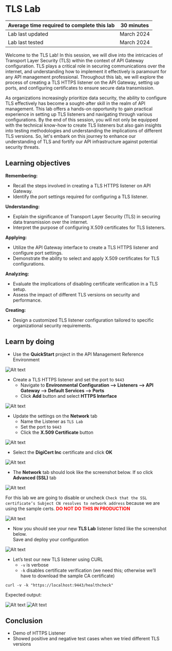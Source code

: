 # TLS Lab 

| Average time required to complete this lab | 30 minutes |
| ---- | ---- |
| Lab last updated | March 2024 |
| Lab last tested | March 2024 |

Welcome to the TLS Lab! In this session, we will dive into the intricacies of Transport Layer Security (TLS) within the context of API Gateway configuration. TLS plays a critical role in securing communications over the internet, and understanding how to implement it effectively is paramount for any API management professional. Throughout this lab, we will explore the process of creating a TLS HTTPS listener on the API Gateway, setting up ports, and configuring certificates to ensure secure data transmission.

As organizations increasingly prioritize data security, the ability to configure TLS effectively has become a sought-after skill in the realm of API management. This lab offers a hands-on opportunity to gain practical experience in setting up TLS listeners and navigating through various configurations. By the end of this session, you will not only be equipped with the technical know-how to create TLS listeners but also gain insights into testing methodologies and understanding the implications of different TLS versions. So, let's embark on this journey to enhance our understanding of TLS and fortify our API infrastructure against potential security threats.

## Learning objectives

**Remembering:**
- Recall the steps involved in creating a TLS HTTPS listener on API Gateway.
- Identify the port settings required for configuring a TLS listener.

**Understanding:**
- Explain the significance of Transport Layer Security (TLS) in securing data transmission over the internet.
- Interpret the purpose of configuring X.509 certificates for TLS listeners.

**Applying:**
- Utilize the API Gateway interface to create a TLS HTTPS listener and configure port settings.
- Demonstrate the ability to select and apply X.509 certificates for TLS configurations.

**Analyzing:**
- Evaluate the implications of disabling certificate verification in a TLS setup.
- Assess the impact of different TLS versions on security and performance.

**Creating:**
- Design a customized TLS listener configuration tailored to specific organizational security requirements.


## Learn by doing

* Use the **QuickStart** project in the API Management Reference Environment

![Alt text](images/image12.png)

* Create a TLS HTTPS listener and set the port to `9443`
    * Navigate to **Environmental Configuration --> Listeners --> API Gateway --> Default Services --> Ports**
    * Click **Add** button and select **HTTPS Interface**

![Alt text](images/image13.png)

* Update the settings on the **Network** tab
    * Name the Listener as `TLS Lab`
    * Set the port to `9443`
    * Click the **X.509 Certificate** button

![Alt text](images/image14.png)

* Select the **DigiCert Inc** certificate and click **OK**

![Alt text](images/image15.png)

* The **Network** tab should look like the screenshot below. If so click **Advanced (SSL)** tab

![Alt text](images/image16.png)

For this lab we are going to disable or uncheck `Check that the SSL certificate’s Subject CN resolves to network address`  because we are using the sample certs.  <span style="color:red">**DO NOT DO THIS IN PRODUCTION**</span>

![Alt text](images/image17.png)

* Now you should see your new **TLS Lab** listener listed like the screenshot below.  
Save and deploy your configuration

![Alt text](images/image18.png)

* Let’s test our new TLS listener using CURL
    * `-v` is verbose
    * `-k` disables certificate verification (we need this; otherwise we’ll have to download the sample CA certificate)

`curl -v -k "https://localhost:9443/healthcheck"`

Expected output:

![Alt text](images/image19.png)
![Alt text](images/image20.png)





## Conclusion

* Demo of HTTPS Listener
* Showed positive and negative test cases when we tried different TLS versions
